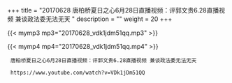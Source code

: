 +++
title = "20170628  唐柏桥夏日之心6月28日直播视频：评郭文贵6.28直播视频 兼谈政法委无法无天 "
description = ""
weight = 20
+++

{{< mymp3 mp3="20170628_vdk1jdm51qq.mp3" >}}

{{< mymp4 mp4="20170628_vdk1jdm51qq.mp4" >}}

     唐柏桥夏日之心6月28日直播视频：评郭文贵6.28直播视频 兼谈政法委无法无天 
     
     https://www.youtube.com/watch?v=VDk1jDm51QQ 
